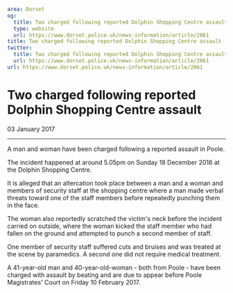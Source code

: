 ```yaml
area: Dorset
og:
  title: Two charged following reported Dolphin Shopping Centre assault
  type: website
  url: https://www.dorset.police.uk/news-information/article/2061
title: Two charged following reported Dolphin Shopping Centre assault |
twitter:
  title: Two charged following reported Dolphin Shopping Centre assault
  url: https://www.dorset.police.uk/news-information/article/2061
url: https://www.dorset.police.uk/news-information/article/2061
```

# Two charged following reported Dolphin Shopping Centre assault

03 January 2017

* * *

A man and woman have been charged following a reported assault in Poole.

The incident happened at around 5.05pm on Sunday 18 December 2016 at the Dolphin Shopping Centre.

It is alleged that an altercation took place between a man and a woman and members of security staff at the shopping centre where a man made verbal threats toward one of the staff members before repeatedly punching them in the face.

The woman also reportedly scratched the victim's neck before the incident carried on outside, where the woman kicked the staff member who had fallen on the ground and attempted to punch a second member of staff.

One member of security staff suffered cuts and bruises and was treated at the scene by paramedics. A second one did not require medical treatment.

A 41-year-old man and 40-year-old-woman - both from Poole - have been charged with assault by beating and are due to appear before Poole Magistrates' Court on Friday 10 February 2017.
